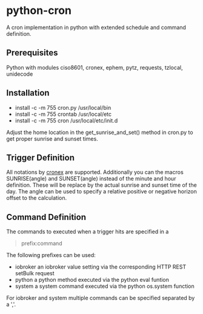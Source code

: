 
# python-cron

A cron implementation in python with extended schedule and command definition.

## Prerequisites

Python with modules ciso8601, cronex, ephem, pytz, requests, tzlocal, unidecode

## Installation

- install -c -m 755 cron.py /usr/local/bin
- install -c -m 755 crontab /usr/local/etc
- install -c -m 755 cron /usr/local/etc/init.d

Adjust the home location in the get_sunrise_and_set() method in cron.py to get proper sunrise and sunset times.

## Trigger Definition

All notations by [cronex](pypi.org/project/cronex/) are supported. Additionally you can the macros SUNRISE(angle) and SUNSET(angle) instead of the minute and hour definition. These will be replace by the actual sunrise and sunset time of the day. The angle can be used to specify a relative positive or negative horizon offset to the calculation.

## Command Definition

The commands to executed when a trigger hits are specified in a

>prefix:command

The following prefixes can be used:

- iobroker    an iobroker value setting via the corresponding HTTP REST setBulk request
- python      a python method executed via the python eval funtion
- system      a system command executed via the python os.system function

For iobroker and system multiple commands can be specified separated by a ','.

